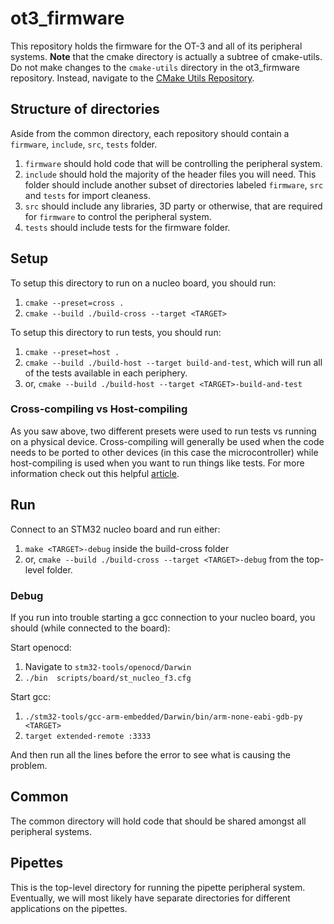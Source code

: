 # ot3_firmware

This repository holds the firmware for the OT-3 and all of its peripheral systems. **Note** that the cmake directory is actually a subtree of cmake-utils. Do not make changes to the `cmake-utils` directory in the ot3_firmware repository. Instead, navigate to the [CMake Utils Repository](https://github.com/Opentrons/cmake-utils). 

## Structure of directories
Aside from the common directory, each repository should contain a `firmware`, `include`, `src`, `tests` folder.
1. `firmware` should hold code that will be controlling the peripheral system.
2. `include` should hold the majority of the header files you will need. This folder should include another subset of directories labeled `firmware`, `src` and `tests` for import cleaness.
3. `src` should include any libraries, 3D party or otherwise, that are required for `firmware` to control the peripheral system.
4. `tests` should include tests for the firmware folder.

## Setup
To setup this directory to run on a nucleo board, you should run:
1. `cmake --preset=cross .`
2. `cmake --build ./build-cross --target <TARGET>`

To setup this directory to run tests, you should run:
1. `cmake --preset=host .`
2. `cmake --build ./build-host --target build-and-test`, which will run all of the tests available in each periphery.
3. or, `cmake --build ./build-host --target <TARGET>-build-and-test`

### Cross-compiling vs Host-compiling
As you saw above, two different presets were used to run tests vs running on a physical device. Cross-compiling will generally be used when the code needs to be ported to other devices (in this case the microcontroller) while host-compiling is used when you want to run things like tests. For more information check out this helpful [article](https://landley.net/writing/docs/cross-compiling.html).

## Run
Connect to an STM32 nucleo board and run either:
1. `make <TARGET>-debug` inside the build-cross folder
2. or, `cmake --build ./build-cross --target <TARGET>-debug` from the top-level folder.

### Debug
If you run into trouble starting a gcc connection to your nucleo board, you should (while connected to the board):

Start openocd:
1. Navigate to `stm32-tools/openocd/Darwin`
2. `./bin  scripts/board/st_nucleo_f3.cfg`

Start gcc:
1. `./stm32-tools/gcc-arm-embedded/Darwin/bin/arm-none-eabi-gdb-py <TARGET>`
2. `target extended-remote :3333`

And then run all the lines before the error to see what is causing the problem.

## Common
The common directory will hold code that should be shared amongst all peripheral systems.

## Pipettes
This is the top-level directory for running the pipette peripheral system. Eventually, we will most likely have separate directories for different applications on the pipettes.
